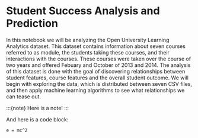 # Student Success Analysis and Prediction

In this notebook we will be analyzing the Open University Learning Analytics dataset. This dataset contains information about seven courses referred to as module, the students taking these courses, and their interactions with the courses. These courses were taken over the course of two years and offered Febuary and October of 2013 and 2014. The analysis of this dataset is done with the goal of discovering relationships between student features, course features and the overall student outcome. We will begin with exploring the data, which is distributed between seven CSV files, and then apply machine learning algorithms to see what relationships we can tease out. 

:::{note}
Here is a note!
:::

And here is a code block:

```
e = mc^2
```

